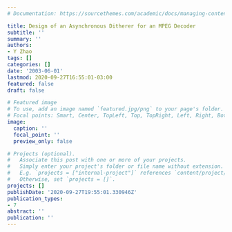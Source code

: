 ```yaml
---
# Documentation: https://sourcethemes.com/academic/docs/managing-content/

title: Design of an Asynchronous Ditherer for an MPEG Decoder
subtitle: ''
summary: ''
authors:
- Y Zhao
tags: []
categories: []
date: '2003-06-01'
lastmod: 2020-09-27T16:55:01-03:00
featured: false
draft: false

# Featured image
# To use, add an image named `featured.jpg/png` to your page's folder.
# Focal points: Smart, Center, TopLeft, Top, TopRight, Left, Right, BottomLeft, Bottom, BottomRight.
image:
  caption: ''
  focal_point: ''
  preview_only: false

# Projects (optional).
#   Associate this post with one or more of your projects.
#   Simply enter your project's folder or file name without extension.
#   E.g. `projects = ["internal-project"]` references `content/project/deep-learning/index.md`.
#   Otherwise, set `projects = []`.
projects: []
publishDate: '2020-09-27T19:55:01.330946Z'
publication_types:
- 7
abstract: ''
publication: ''
---
```


